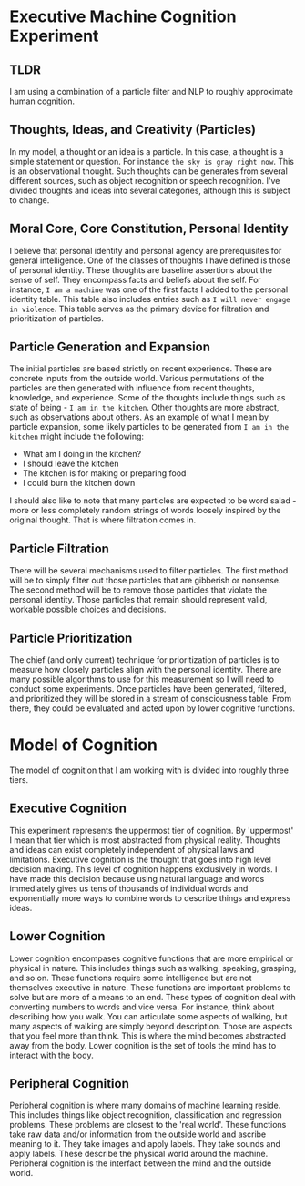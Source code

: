 # Executive Machine Cognition Experiment

## TLDR

I am using a combination of a particle filter and NLP to roughly approximate human cognition.

## Thoughts, Ideas, and Creativity (Particles)

In my model, a thought or an idea is a particle. In this case, a thought is a simple statement or question. For instance `the sky is gray right now`. This is an observational thought. Such thoughts can be generates from several different sources, such as object recognition or speech recognition. I've divided thoughts and ideas into several categories, although this is subject to change. 

## Moral Core, Core Constitution, Personal Identity

I believe that personal identity and personal agency are prerequisites for general intelligence. One of the classes of thoughts I have defined is those of personal identity. These thoughts are baseline assertions about the sense of self. They encompass facts and beliefs about the self. For instance, `I am a machine` was one of the first facts I added to the personal identity table. This table also includes entries such as `I will never engage in violence`. This table serves as the primary device for filtration and prioritization of particles. 

## Particle Generation and Expansion

The initial particles are based strictly on recent experience. These are concrete inputs from the outside world. Various permutations of the particles are then generated with influence from recent thoughts, knowledge, and experience. Some of the thoughts include things such as state of being - `I am in the kitchen`. Other thoughts are more abstract, such as observations about others. As an example of what I mean by particle expansion, some likely particles to be generated from `I am in the kitchen` might include the following:

* What am I doing in the kitchen? 
* I should leave the kitchen
* The kitchen is for making or preparing food
* I could burn the kitchen down

I should also like to note that many particles are expected to be word salad - more or less completely random strings of words loosely inspired by the original thought. That is where filtration comes in.

## Particle Filtration

There will be several mechanisms used to filter particles. The first method will be to simply filter out those particles that are gibberish or nonsense. The second method will be to remove those particles that violate the personal identity. Those particles that remain should represent valid, workable possible choices and decisions. 

## Particle Prioritization

The chief (and only current) technique for prioritization of particles is to measure how closely particles align with the personal identity. There are many possible algorithms to use for this measurement so I will need to conduct some experiments. Once particles have been generated, filtered, and prioritized they will be stored in a stream of consciousness table. From there, they could be evaluated and acted upon by lower cognitive functions. 

# Model of Cognition

The model of cognition that I am working with is divided into roughly three tiers. 

## Executive Cognition

This experiment represents the uppermost tier of cognition. By 'uppermost' I mean that tier which is most abstracted from physical reality. Thoughts and ideas can exist completely independent of physical laws and limitations. Executive cognition is the thought that goes into high level decision making. This level of cognition happens exclusively in words. I have made this decision because using natural language and words immediately gives us tens of thousands of individual words and exponentially more ways to combine words to describe things and express ideas. 

## Lower Cognition

Lower cognition encompases cognitive functions that are more empirical or physical in nature. This includes things such as walking, speaking, grasping, and so on. These functions require some intelligence but are not themselves executive in nature. These functions are important problems to solve but are more of a means to an end. These types of cognition deal with converting numbers to words and vice versa. For instance, think about describing how you walk. You can articulate some aspects of walking, but many aspects of walking are simply beyond description. Those are aspects that you feel more than think. This is where the mind becomes abstracted away from the body. Lower cognition is the set of tools the mind has to interact with the body. 

## Peripheral Cognition

Peripheral cognition is where many domains of machine learning reside. This includes things like object recognition, classification and regression problems. These problems are closest to the 'real world'. These functions take raw data and/or information from the outside world and ascribe meaning to it. They take images and apply labels. They take sounds and apply labels. These describe the physical world around the machine. Peripheral cognition is the interfact between the mind and the outside world. 
